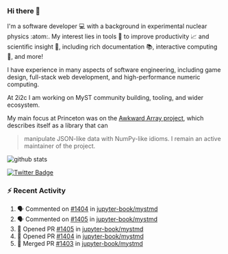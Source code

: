 ### Hi there 👋 

I'm a software developer 💻 with a background in experimental nuclear physics :atom:. My interest lies in tools :wrench: to improve productivity :chart_with_upwards_trend: and scientific insight :telescope:, including rich documentation 📚, interactive computing 🧮, and more! 

I have experience in many aspects of software engineering, including game design, full-stack web development, and high-performance numeric computing. 

At 2i2c I am working on MyST community building, tooling, and wider ecosystem. 

My main focus at Princeton was on the [Awkward Array project](awkward-array.org/), which describes itself as a library that can 
> manipulate JSON-like data with NumPy-like idioms. I remain an active maintainer of the project. 

![github stats](https://github-readme-stats.vercel.app/api?username=agoose77&show_icons=true&hide_rank=true&hide_title=true&bg_color=30,e76445,904e95&text_color=efe3ec&icon_color=efe3ec)
<!--
**agoose77/agoose77** is a ✨ _special_ ✨ repository because its `README.md` (this file) appears on your GitHub profile.

Here are some ideas to get you started:

- 🔭 I’m currently working on ...
- 🌱 I’m currently learning ...
- 👯 I’m looking to collaborate on ...
- 🤔 I’m looking for help with ...
- 💬 Ask me about ...
- 📫 How to reach me: ...
- 😄 Pronouns: ...
- ⚡ Fun fact: ...
-->

[![Twitter Badge](https://img.shields.io/twitter/follow/agoose77?style=flat-square&logo=Twitter&logoColor=white&color=cornflowerblue)](https://twitter.com/agoose77)

### :zap: Recent Activity

<!--START_SECTION:activity-->
1. 🗣 Commented on [#1404](https://github.com/jupyter-book/mystmd/pull/1404#issuecomment-2245773752) in [jupyter-book/mystmd](https://github.com/jupyter-book/mystmd)
2. 🗣 Commented on [#1405](https://github.com/jupyter-book/mystmd/pull/1405#issuecomment-2245772306) in [jupyter-book/mystmd](https://github.com/jupyter-book/mystmd)
3. 💪 Opened PR [#1405](https://github.com/jupyter-book/mystmd/pull/1405) in [jupyter-book/mystmd](https://github.com/jupyter-book/mystmd)
4. 💪 Opened PR [#1404](https://github.com/jupyter-book/mystmd/pull/1404) in [jupyter-book/mystmd](https://github.com/jupyter-book/mystmd)
5. 🎉 Merged PR [#1403](https://github.com/jupyter-book/mystmd/pull/1403) in [jupyter-book/mystmd](https://github.com/jupyter-book/mystmd)
<!--END_SECTION:activity-->
